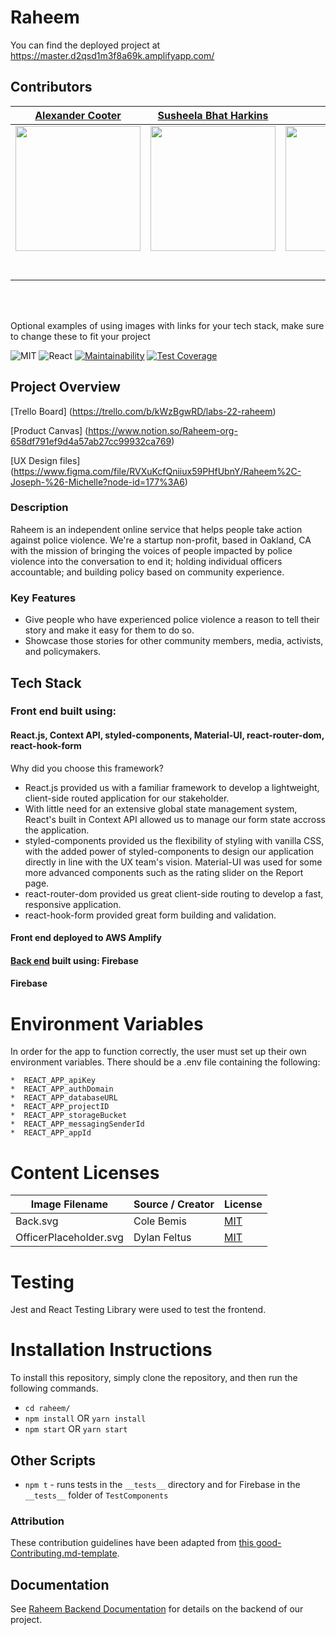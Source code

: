 # Raheem

You can find the deployed project at https://master.d2qsd1m3f8a69k.amplifyapp.com/

## Contributors

|                                       [Alexander Cooter](https://github.com/alex-lc)                                        |                                       [Susheela Bhat Harkins](https://github.com/SoosheBot)                                        |                                       [K Parrish](https://github.com/KParrish193)                                        |                                       [Chad Snyder](https://github.com/Lou34964)                                        |                                       [Christopher Hernandez](https://github.com/ChristopherHernandezW22)                                        |
| :-----------------------------------------------------------------------------------------------------------: | :-----------------------------------------------------------------------------------------------------------: | :-----------------------------------------------------------------------------------------------------------: | :-----------------------------------------------------------------------------------------------------------: | :-----------------------------------------------------------------------------------------------------------: |
|                      [<img src="https://avatars0.githubusercontent.com/u/56034009?s=460&u=b669b08f675dfc5eae00873bfd5712c5f0dccda9&v=4" width = "200" />](https://github.com/alex-lc)                       |                      [<img src="https://www.dalesjewelers.com/wp-content/uploads/2018/10/placeholder-silhouette-female.png" width = "200" />](https://github.com/SoosheBot)                       |                      [<img src="https://avatars1.githubusercontent.com/u/57117452?s=460&u=d2685b1e3a8cf9da3ede46027dd1a5a78b62d346&v=4" width = "200" />](https://github.com/KParrish193)                       |                      [<img src="https://avatars3.githubusercontent.com/u/55504221?s=460&u=77653c65863d40fb5d13888160cc0652fcc9d304&v=4" width = "200" />](https://github.com/Lou34964)                       |                      [<img src="https://avatars2.githubusercontent.com/u/47870832?s=460&u=c8a57dac57e267945af87bfe96cca76d562478c0&v=4" width = "200" />](https://github.com/ChristopherHernandezW22)                       |
|                 [<img src="https://github.com/favicon.ico" width="15"> ](https://github.com/alex-lc)                 |            [<img src="https://github.com/favicon.ico" width="15"> ](https://github.com/SoosheBot)             |           [<img src="https://github.com/favicon.ico" width="15"> ](https://github.com/KParrish193)            |          [<img src="https://github.com/favicon.ico" width="15"> ](https://github.com/Lou34964)           |            [<img src="https://github.com/favicon.ico" width="15"> ](https://github.com/ChristopherHernandezW22)             |
| [ <img src="https://static.licdn.com/sc/h/al2o9zrvru7aqj8e1x2rzsrca" width="15"> ](https://www.linkedin.com/in/alexander-cooter/) | [ <img src="https://static.licdn.com/sc/h/al2o9zrvru7aqj8e1x2rzsrca" width="15"> ](https://www.linkedin.com/in/sooshebot/) | [ <img src="https://static.licdn.com/sc/h/al2o9zrvru7aqj8e1x2rzsrca" width="15"> ](https://www.linkedin.com/in/parrishkristin/?lipi=urn%3Ali%3Apage%3Ad_flagship3_people%3BcWsFULE5RkqubP4LeW5EBA%3D%3D&licu=urn%3Ali%3Acontrol%3Ad_flagship3_people-profile) | [ <img src="https://static.licdn.com/sc/h/al2o9zrvru7aqj8e1x2rzsrca" width="15"> ](https://www.linkedin.com/in/chad-snyder-042638194/) | [ <img src="https://static.licdn.com/sc/h/al2o9zrvru7aqj8e1x2rzsrca" width="15"> ](https://www.linkedin.com/in/christopher-hernandez-b094b8191/) |

<br>
<br>

Optional examples of using images with links for your tech stack, make sure to change these to fit your project

![MIT](https://img.shields.io/packagist/l/doctrine/orm.svg)
![React](https://img.shields.io/badge/react-v16.7.0--alpha.2-blue.svg)
[![Maintainability](https://api.codeclimate.com/v1/badges/723fba6ca25cafa395d0/maintainability)](https://codeclimate.com/github/Lambda-School-Labs/raheem.org--fe/maintainability)
[![Test Coverage](https://api.codeclimate.com/v1/badges/723fba6ca25cafa395d0/test_coverage)](https://codeclimate.com/github/Lambda-School-Labs/raheem.org--fe/test_coverage)

## Project Overview

[Trello Board] (https://trello.com/b/kWzBgwRD/labs-22-raheem)

[Product Canvas] (https://www.notion.so/Raheem-org-658df791ef9d4a57ab27cc99932ca769)

[UX Design files] (https://www.figma.com/file/RVXuKcfQniiux59PHfUbnY/Raheem%2C-Joseph-%26-Michelle?node-id=177%3A6)

### Description 
Raheem is an independent online service that helps people take action against police violence. We're a startup non-profit, based in Oakland, CA with the mission of bringing the voices of people impacted by police violence into the conversation to end it; holding individual officers accountable; and building policy based on community experience. 


### Key Features

-    Give people who have experienced police violence a reason to tell their story and make it easy for them to do so.
-   Showcase those stories for other community members, media, activists, and policymakers.

## Tech Stack

### Front end built using:

#### React.js, Context API, styled-components, Material-UI, react-router-dom, react-hook-form 

Why did you choose this framework?

-    React.js provided us with a familiar framework to develop a lightweight, client-side routed application for our stakeholder.
-   With little need for an extensive global state management system, React's built in Context API allowed us to manage our form state accross the application.
- styled-components provided us the flexibility of styling with vanilla CSS, with the added power of styled-components to design our application directly in line with the UX team's vision. Material-UI was used for some more advanced components such as the rating slider on the Report page.
- react-router-dom provided us great client-side routing to develop a fast, responsive application.
- react-hook-form provided great form building and validation.

#### Front end deployed to AWS Amplify

#### [Back end](https://github.com/Lambda-School-Labs/raheem.org--fe) built using: Firebase

#### Firebase

# Environment Variables

In order for the app to function correctly, the user must set up their own environment variables. There should be a .env file containing the following:

    *  REACT_APP_apiKey
    *  REACT_APP_authDomain
    *  REACT_APP_databaseURL
    *  REACT_APP_projectID
    *  REACT_APP_storageBucket
    *  REACT_APP_messagingSenderId
    *  REACT_APP_appId

# Content Licenses

| Image Filename | Source / Creator | License                                                                      |
| -------------- | ---------------- | ---------------------------------------------------------------------------- |
| Back.svg    | Cole Bemis   | [MIT](https://github.com/feathericons/feather) |
| OfficerPlaceholder.svg      | Dylan Feltus      | [MIT](https://www.figma.com/community/plugin/739659977030056719/Avatars)                             |

# Testing

Jest and React Testing Library were used to test the frontend.

# Installation Instructions

To install this repository, simply clone the repository, and then run the following commands.

- `cd raheem/`
- `npm install` OR `yarn install`
- `npm start` OR `yarn start`

## Other Scripts

* `npm t` - runs tests in the `__tests__` directory and for Firebase in the `__tests__` folder of `TestComponents`


### Attribution

These contribution guidelines have been adapted from [this good-Contributing.md-template](https://gist.github.com/PurpleBooth/b24679402957c63ec426).

## Documentation

See [Raheem Backend Documentation](https://github.com/Lambda-School-Labs/Raheem.org--be/blob/master/README.md) for details on the backend of our project.
